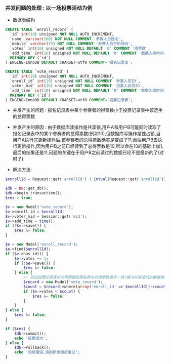 ### 并发问题的处理 : 以一场投票活动为例

* 数据表结构
```sql
CREATE TABLE `enroll_record` (
  `id` int(10) unsigned NOT NULL AUTO_INCREMENT,
  `name` varchar(100) NOT NULL COMMENT '参赛人员姓名',
  `mobile` varchar(15) NOT NULL COMMENT '参赛人员手机号码',
  `votes` int(10) unsigned NOT NULL DEFAULT '0' COMMENT '得票数',
  `add_time` int(10) unsigned NOT NULL DEFAULT '0' COMMENT '数据入库时间',
  PRIMARY KEY (`id`)
) ENGINE=InnoDB DEFAULT CHARSET=utf8 COMMENT='报名记录表';

CREATE TABLE `vote_record` (
  `id` int(10) unsigned NOT NULL AUTO_INCREMENT,
  `enroll_id` int(10) unsigned NOT NULL COMMENT '参赛人员ID',
  `voter_mid` int(10) unsigned NOT NULL COMMENT '投票人会员ID',
  `add_time` int(10) unsigned NOT NULL DEFAULT '0' COMMENT '数据入库时间',
  PRIMARY KEY (`id`)
) ENGINE=InnoDB DEFAULT CHARSET=utf8 COMMENT='投票记录表';
```

* 并发产生的问题 : 报名记录表中某个参赛者的得票数小于投票记录表中该选手的总得票数

* 并发产生的原因 : 由于数据库读操作是共享锁,用户A和用户B可能同时读取了报名记录表中的某个参赛者的总得票数(例如10),但数据库写操作是独占锁,当用户A执行完更新操作后,该参赛者的总得票数确实是变成了11,而后用户B去执行更新操作,因为用户B之前已经读到了总得票数是10,所以会在10的基础上加1,最后的结果还是11,问题的关键在于用户B之前读过的数据已经不是最新的了(过时了).

* 解决方法:
```php
$enrollId = Request::get('enrollId') ? intval(Request::get('enrollId')) : 0;

$db = DB::get_db();
$db->begin_transaction();
$res = true;

$v = new Model('vote_record');
$v->enroll_id = $enrollId;
$v->voter_mid = Session::get('mid');
$v->add_time = time();
if (!$v->save()) {
    $res &= false;
}

$e = new Model('enroll_record');
$e->find($enrollId);
if ($e->has_id()) {
    $e->votes += 1;
    if (!$e->save()) {
        $res &= false;
    } else {
        // 验证投票记录表中的得票数和报名表中的得票数是否一致(解决并发造成的数据被覆盖的问题)
        $record = new Model('vote_record');
        $count = $record->where(array('enroll_id' => $enrollId))->count();
        if ($e->votes < $count) {
            $res &= false;
        }
    }
} else {
    $res &= false;
}

if ($res) {
    $db->commit();
    echo '投票成功';
} else {
    $db->rollback();
    echo '网络错误,请刷新页面后重试';
}
```
